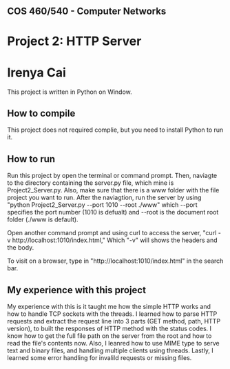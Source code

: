 ## COS 460/540 - Computer Networks
# Project 2: HTTP Server

# Irenya Cai

This project is written in Python on Window.

## How to compile

This project does not required complie, but you need to install Python to run it.

## How to run

Run this project by open the terminal or command prompt. Then, naviagte to the directory containing the server.py file, which mine is Project2_Server.py. Also, make sure that there is a www folder with the file project you want to run. After the naviagtion, run the server by using "python Project2_Server.py --port 1010 --root ./www" which --port specifies the port number (1010 is defualt) and --root is the document root folder (./www is default). 

Open another command prompt and using curl to access the server, "curl -v http://localhost:1010/index.html," Which "-v" will shows the headers and the body. 

To visit on a browser, type in "http://localhost:1010/index.html" in the search bar.

## My experience with this project

My experience with this is it taught me how the simple HTTP works and how to handle TCP sockets with the threads. I learned how to parse HTTP requests and extract the request line into 3 parts (GET method, path, HTTP version), to built the responses of HTTP method with the status codes. I know how to get the full file path on the server from the root and how to read the file's contents now. Also, I leanred how to use MIME type to serve text and binary files, and handling multiple clients using threads. Lastly, I learned some error handling for invalild requests or missing files.
